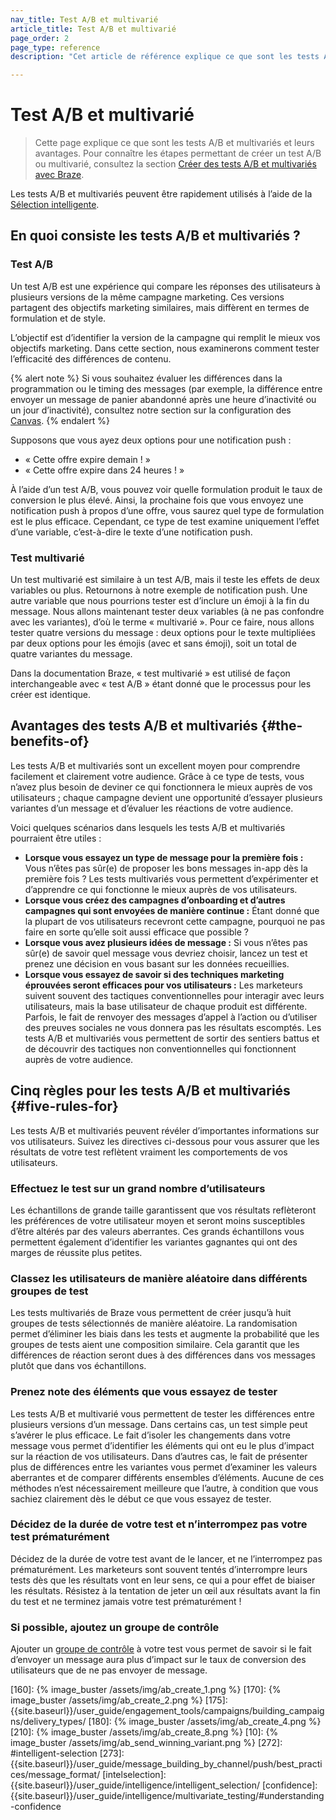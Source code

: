```yaml
---
nav_title: Test A/B et multivarié
article_title: Test A/B et multivarié
page_order: 2
page_type: reference
description: "Cet article de référence explique ce que sont les tests A/B et multivariés et leurs avantages."

---
```

# Test A/B et multivarié

> Cette page explique ce que sont les tests A/B et multivariés et leurs avantages. Pour connaître les étapes permettant de créer un test A/B ou multivarié, consultez la section [Créer des tests A/B et multivariés avec Braze]({{site.baseurl}}/user_guide/engagement_tools/testing/multivariant_testing/create_multivariate_campaign/). 

Les tests A/B et multivariés peuvent être rapidement utilisés à l’aide de la [Sélection intelligente]({{site.baseurl}}/user_guide/intelligence/intelligent_selection/).

## En quoi consiste les tests A/B et multivariés ?

### Test A/B

Un test A/B est une expérience qui compare les réponses des utilisateurs à plusieurs versions de la même campagne marketing. Ces versions partagent des objectifs marketing similaires, mais diffèrent en termes de formulation et de style.

L’objectif est d’identifier la version de la campagne qui remplit le mieux vos objectifs marketing. Dans cette section, nous examinerons comment tester l’efficacité des différences de contenu.

{% alert note %}
Si vous souhaitez évaluer les différences dans la programmation ou le timing des messages (par exemple, la différence entre envoyer un message de panier abandonné après une heure d’inactivité ou un jour d’inactivité), consultez notre section sur la configuration des [Canvas]({{site.baseurl}}/user_guide/engagement_tools/canvas/create_a_canvas/create_a_canvas/).
{% endalert %}

Supposons que vous ayez deux options pour une notification push :

- « Cette offre expire demain ! »
- « Cette offre expire dans 24 heures ! »

À l’aide d’un test A/B, vous pouvez voir quelle formulation produit le taux de conversion le plus élevé. Ainsi, la prochaine fois que vous envoyez une notification push à propos d’une offre, vous saurez quel type de formulation est le plus efficace. Cependant, ce type de test examine uniquement l’effet d’une variable, c’est-à-dire le texte d’une notification push.

### Test multivarié

Un test multivarié est similaire à un test A/B, mais il teste les effets de deux variables ou plus. Retournons à notre exemple de notification push. Une autre variable que nous pourrions tester est d’inclure un émoji à la fin du message. Nous allons maintenant tester deux variables (à ne pas confondre avec les variantes), d’où le terme « multivarié ». Pour ce faire, nous allons tester quatre versions du message : deux options pour le texte multipliées par deux options pour les émojis (avec et sans émoji), soit un total de quatre variantes du message.

Dans la documentation Braze, « test multivarié » est utilisé de façon interchangeable avec « test A/B » étant donné que le processus pour les créer est identique.

## Avantages des tests A/B et multivariés {#the-benefits-of}

Les tests A/B et multivariés sont un excellent moyen pour comprendre facilement et clairement votre audience. Grâce à ce type de tests, vous n’avez plus besoin de deviner ce qui fonctionnera le mieux auprès de vos utilisateurs ; chaque campagne devient une opportunité d’essayer plusieurs variantes d’un message et d’évaluer les réactions de votre audience.

Voici quelques scénarios dans lesquels les tests A/B et multivariés pourraient être utiles :

- **Lorsque vous essayez un type de message pour la première fois :** Vous n’êtes pas sûr(e) de proposer les bons messages in-app dès la première fois ? Les tests multivariés vous permettent d’expérimenter et d’apprendre ce qui fonctionne le mieux auprès de vos utilisateurs.
- **Lorsque vous créez des campagnes d’onboarding et d’autres campagnes qui sont envoyées de manière continue :** Étant donné que la plupart de vos utilisateurs recevront cette campagne, pourquoi ne pas faire en sorte qu’elle soit aussi efficace que possible ?
- **Lorsque vous avez plusieurs idées de message :** Si vous n’êtes pas sûr(e) de savoir quel message vous devriez choisir, lancez un test et prenez une décision en vous basant sur les données recueillies.
- **Lorsque vous essayez de savoir si des techniques marketing éprouvées seront efficaces pour vos utilisateurs :**  Les marketeurs suivent souvent des tactiques conventionnelles pour interagir avec leurs utilisateurs, mais la base utilisateur de chaque produit est différente. Parfois, le fait de renvoyer des messages d’appel à l’action ou d’utiliser des preuves sociales ne vous donnera pas les résultats escomptés. Les tests A/B et multivariés vous permettent de sortir des sentiers battus et de découvrir des tactiques non conventionnelles qui fonctionnent auprès de votre audience.

## Cinq règles pour les tests A/B et multivariés {#five-rules-for}

Les tests A/B et multivariés peuvent révéler d’importantes informations sur vos utilisateurs. Suivez les directives ci-dessous pour vous assurer que les résultats de votre test reflètent vraiment les comportements de vos utilisateurs.

### Effectuez le test sur un grand nombre d’utilisateurs

Les échantillons de grande taille garantissent que vos résultats reflèteront les préférences de votre utilisateur moyen et seront moins susceptibles d’être altérés par des valeurs aberrantes. Ces grands échantillons vous permettent également d’identifier les variantes gagnantes qui ont des marges de réussite plus petites.

### Classez les utilisateurs de manière aléatoire dans différents groupes de test

Les tests multivariés de Braze vous permettent de créer jusqu’à huit groupes de tests sélectionnés de manière aléatoire. La randomisation permet d’éliminer les biais dans les tests et augmente la probabilité que les groupes de tests aient une composition similaire. Cela garantit que les différences de réaction seront dues à des différences dans vos messages plutôt que dans vos échantillons.

### Prenez note des éléments que vous essayez de tester

Les tests A/B et multivarié vous permettent de tester les différences entre plusieurs versions d’un message. Dans certains cas, un test simple peut s’avérer le plus efficace. Le fait d’isoler les changements dans votre message vous permet d’identifier les éléments qui ont eu le plus d’impact sur la réaction de vos utilisateurs. Dans d’autres cas, le fait de présenter plus de différences entre les variantes vous permet d’examiner les valeurs aberrantes et de comparer différents ensembles d’éléments. Aucune de ces méthodes n’est nécessairement meilleure que l’autre, à condition que vous sachiez clairement dès le début ce que vous essayez de tester.

### Décidez de la durée de votre test et n’interrompez pas votre test prématurément

Décidez de la durée de votre test avant de le lancer, et ne l’interrompez pas prématurément. Les marketeurs sont souvent tentés d’interrompre leurs tests dès que les résultats vont en leur sens, ce qui a pour effet de biaiser les résultats. Résistez à la tentation de jeter un œil aux résultats avant la fin du test et ne terminez jamais votre test prématurément !

### Si possible, ajoutez un groupe de contrôle

Ajouter un [groupe de contrôle]({{site.baseurl}}/user_guide/engagement_tools/testing/multivariant_testing/create_multivariate_campaign/#including-a-control-group) à votre test vous permet de savoir si le fait d’envoyer un message aura plus d’impact sur le taux de conversion des utilisateurs que de ne pas envoyer de message.


[2]: {{site.baseurl}}/user_guide/engagement_tools/campaigns/testing_and_more/conversion_events/#conversion-events
[70]: #tips-different-channels
[80]: #choosing-a-segment
[160]: {% image_buster /assets/img/ab_create_1.png %}
[170]: {% image_buster /assets/img/ab_create_2.png %}
[175]: {{site.baseurl}}/user_guide/engagement_tools/campaigns/building_campaigns/delivery_types/
[180]: {% image_buster /assets/img/ab_create_4.png %}
[210]: {% image_buster /assets/img/ab_create_8.png %}
[10]: {% image_buster /assets/img/ab_send_winning_variant.png %}
[272]: #intelligent-selection
[273]: {{site.baseurl}}/user_guide/message_building_by_channel/push/best_practices/message_format/
[intelselection]: {{site.baseurl}}/user_guide/intelligence/intelligent_selection/
[confidence]: {{site.baseurl}}/user_guide/intelligence/multivariate_testing/#understanding-confidence
